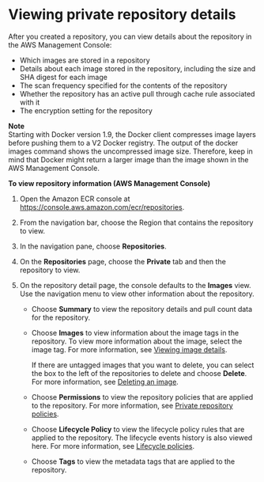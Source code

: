 # Viewing private repository details<a name="repository-info"></a>

After you created a repository, you can view details about the repository in the AWS Management Console:
+ Which images are stored in a repository
+ Details about each image stored in the repository, including the size and SHA digest for each image
+ The scan frequency specified for the contents of the repository
+ Whether the repository has an active pull through cache rule associated with it
+ The encryption setting for the repository

**Note**  
Starting with Docker version 1\.9, the Docker client compresses image layers before pushing them to a V2 Docker registry\. The output of the docker images command shows the uncompressed image size\. Therefore, keep in mind that Docker might return a larger image than the image shown in the AWS Management Console\.

**To view repository information \(AWS Management Console\)**

1. Open the Amazon ECR console at [https://console\.aws\.amazon\.com/ecr/repositories](https://console.aws.amazon.com/ecr/repositories)\.

1. From the navigation bar, choose the Region that contains the repository to view\.

1. In the navigation pane, choose **Repositories**\.

1. On the **Repositories** page, choose the **Private** tab and then the repository to view\.

1. On the repository detail page, the console defaults to the **Images** view\. Use the navigation menu to view other information about the repository\.
   + Choose **Summary** to view the repository details and pull count data for the repository\.
   + Choose **Images** to view information about the image tags in the repository\. To view more information about the image, select the image tag\. For more information, see [Viewing image details](image-info.md)\.

     If there are untagged images that you want to delete, you can select the box to the left of the repositories to delete and choose **Delete**\. For more information, see [Deleting an image](delete_image.md)\.
   + Choose **Permissions** to view the repository policies that are applied to the repository\. For more information, see [Private repository policies](repository-policies.md)\.
   + Choose **Lifecycle Policy** to view the lifecycle policy rules that are applied to the repository\. The lifecycle events history is also viewed here\. For more information, see [Lifecycle policies](LifecyclePolicies.md)\.
   + Choose **Tags** to view the metadata tags that are applied to the repository\.
